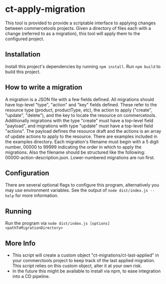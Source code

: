 ct-apply-migration
====

This tool is provided to provide a scriptable interface to applying changes between commercetools projects.
Given a directory of files each with a change (referred to as a migration), this tool will apply them to the configured project.


Installation
----

Install this project's dependencies by running `npm install`.  Run `npm build` to build this project.

How to write a migration
---

A migration is a JSON file with a few fields defined.  All migrations should have top-level "type", "action" and "key" fields defined.  These refer to the resource type (product, productType, etc), the action to apply ("create", "update", "delete"), and the key to locate the resource on commercetools.  Additionally migrations with the type "create" must have a top-level field "payload", and migrations with type "update" must have a top-level field "actions".  The payload defines the resource draft and the actions is an array of update actions to apply to the resource.  There are examples included in the examples directory.  Each migration's filename must begin with a 5 digit number, 00000 to 99999 indicating the order in which to apply the migrations.  Also the filename should be structured like the following: 00000-action-description.json.  Lower-numbered migrations are run first.

Configuration
---
There are several optional flags to configure this program, alternatively you may use environment variables.  See the output of `node dist/index.js --help` for more information.

Running
---
Run the program via `node dist/index.js [options] <pathToMigrationDirectory>`

More Info
---

* This script will create a custom object "ct-migrations/ct-last-applied" in your commerctools project to keep track of the last applied migration.  This script relies on this custom object, alter it at your own risk.
* In the future this might be available to install via npm, to ease integration into a CD pipeline.
